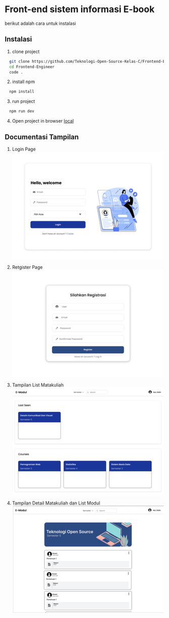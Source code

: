 
# Front-end sistem informasi E-book

berikut adalah cara untuk instalasi


## Instalasi
1. clone project
```bash
  git clone https://github.com/Teknologi-Open-Source-Kelas-C/Frontend-Engineer.git
  cd Frontend-Engineer
  code .
```
2. install npm
```bash
  npm install
```
3. run project
```bash
  npm run dev
```
4. Open project in browser
[local](https://localhost:3000)





## Documentasi Tampilan
1. Login Page
![Login Page](https://raw.githubusercontent.com/Teknologi-Open-Source-Kelas-C/UI-UX/refs/heads/UI-mahasiswa/Tampilan%20Login.jpg)

2. Retgister Page
![Login Page](https://github.com/Teknologi-Open-Source-Kelas-C/UI-UX/blob/UI-mahasiswa/Tampilan%20Registrasi.jpg?raw=true)

3. Tampilan List Matakuliah
![Login Page](https://github.com/Teknologi-Open-Source-Kelas-C/UI-UX/blob/UI-mahasiswa/Home%20Page%20Mahasiswa.jpg?raw=true)

4. Tampilan Detail Matakuliah dan List Modul
![Login Page](https://github.com/Teknologi-Open-Source-Kelas-C/UI-UX/blob/UI-mahasiswa/Tampilan%20lihat%20modul%20mahasiswa.jpg?raw=true)


